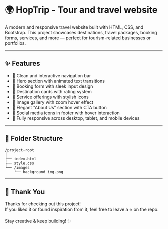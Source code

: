 # 🌍 HopTrip - Tour and travel website

A modern and responsive travel website built with HTML, CSS, and Bootstrap. This project showcases destinations, travel packages, booking forms, services, and more — perfect for tourism-related businesses or portfolios.

---

## ✨ Features

- 🔸 Clean and interactive navigation bar
- 🔸 Hero section with animated text transitions
- 🔸 Booking form with sleek input design
- 🔸 Destination cards with rating system
- 🔸 Service offerings with stylish icons
- 🔸 Image gallery with zoom hover effect
- 🔸 Elegant "About Us" section with CTA button
- 🔸 Social media icons in footer with hover interaction
- 🔸 Fully responsive across desktop, tablet, and mobile devices

---

## 📁 Folder Structure

```
/project-root
│
├── index.html
├── style.css
└── /images
    └── background img.png
```

---

## 🙏 Thank You

Thanks for checking out this project!  
If you liked it or found inspiration from it, feel free to leave a ⭐ on the repo.

Stay creative & keep building! ✨